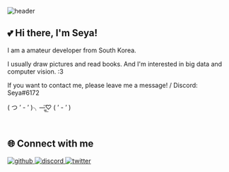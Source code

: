 ![header](https://capsule-render.vercel.app/api?type=Soft&animation=fadeIn&color=007CFF&height=300&section=header&text=Seya&fontSize=90)

## 💕 Hi there, I'm Seya!

I am a amateur developer from South Korea. 

I usually draw pictures and read books. And I'm interested in big data and computer vision. :3

If you want to contact me, please leave me a message! / Discord: Seya#6172

( つ ’ - ’ )╮—̳͟͞♡ ( ’ - ’ )

<br/>

## 🌐 Connect with me

<a href="https://github.com/Seya-Github" target="_blank">
<img src=https://img.shields.io/badge/github-%2324292e.svg?&style=for-the-badge&logo=github&logoColor=white alt=github style="margin-bottom: 5px;" />
</a>

<a href="Seya#6172" target="_blank">
<img src=https://img.shields.io/badge/discord-%2324292e.svg?&style=for-the-badge&logo=discord&logoColor=white alt=discord style="margin-bottom: 5px;" />
</a>

<a href="https://twitter.com" target="_blank">
<img src=https://img.shields.io/badge/twitter-%2324292e.svg?&style=for-the-badge&logo=twitter&logoColor=white alt=twitter style="margin-bottom: 5px;" />
</a>
